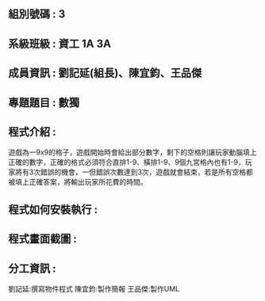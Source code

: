 ## 組別號碼 : 3


## 系級班級 : 資工 1A 3A


## 成員資訊 : 劉記延(組長)、陳宜鈞、王品傑


## 專題題目 : 數獨


## 程式介紹 :

遊戲為一9x9的格子，遊戲開始時會給出部分數字，剩下的空格則讓玩家動腦填上正確的數字，正確的格式必須符合直排1-9、橫排1-9、9個九宮格內也有1-9，玩家將有3次錯誤的機會，一但錯誤次數達到3次，遊戲就會結束，若是所有空格都被填上正確答案，將輸出玩家所花費的時間。

## 程式如何安裝執行 :


## 程式畫面截圖 :


## 分工資訊 :
劉記延:撰寫物件程式
陳宜鈞:製作簡報
王品傑:製作UML
